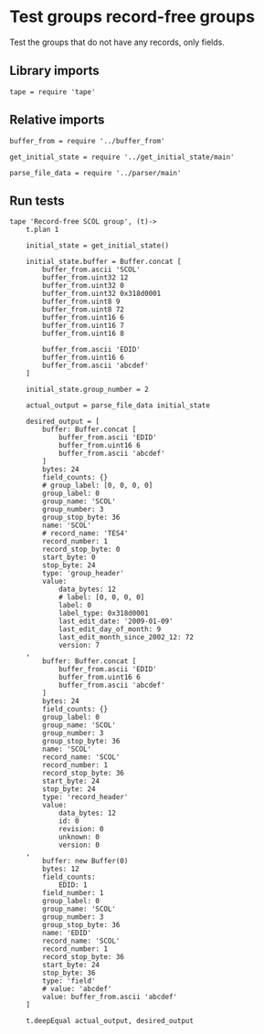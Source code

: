 # Test groups record-free groups

Test the groups that do not have any records, only fields.


## Library imports

	tape = require 'tape'


## Relative imports

	buffer_from = require '../buffer_from'

	get_initial_state = require '../get_initial_state/main'

	parse_file_data = require '../parser/main'


## Run tests

	tape 'Record-free SCOL group', (t)->
		t.plan 1

		initial_state = get_initial_state()

		initial_state.buffer = Buffer.concat [
			buffer_from.ascii 'SCOL'
			buffer_from.uint32 12
			buffer_from.uint32 0
			buffer_from.uint32 0x318d0001
			buffer_from.uint8 9
			buffer_from.uint8 72
			buffer_from.uint16 6
			buffer_from.uint16 7
			buffer_from.uint16 8

			buffer_from.ascii 'EDID'
			buffer_from.uint16 6
			buffer_from.ascii 'abcdef'
		]

		initial_state.group_number = 2

		actual_output = parse_file_data initial_state

		desired_output = [
			buffer: Buffer.concat [
				buffer_from.ascii 'EDID'
				buffer_from.uint16 6
				buffer_from.ascii 'abcdef'
			]
			bytes: 24
			field_counts: {}
			# group_label: [0, 0, 0, 0]
			group_label: 0
			group_name: 'SCOL'
			group_number: 3
			group_stop_byte: 36
			name: 'SCOL'
			# record_name: 'TES4'
			record_number: 1
			record_stop_byte: 0
			start_byte: 0
			stop_byte: 24
			type: 'group_header'
			value:
				data_bytes: 12
				# label: [0, 0, 0, 0]
				label: 0
				label_type: 0x318d0001
				last_edit_date: '2009-01-09'
				last_edit_day_of_month: 9
				last_edit_month_since_2002_12: 72
				version: 7
		,
			buffer: Buffer.concat [
				buffer_from.ascii 'EDID'
				buffer_from.uint16 6
				buffer_from.ascii 'abcdef'
			]
			bytes: 24
			field_counts: {}
			group_label: 0
			group_name: 'SCOL'
			group_number: 3
			group_stop_byte: 36
			name: 'SCOL'
			record_name: 'SCOL'
			record_number: 1
			record_stop_byte: 36
			start_byte: 24
			stop_byte: 24
			type: 'record_header'
			value:
				data_bytes: 12
				id: 0
				revision: 0
				unknown: 0
				version: 0
		,
			buffer: new Buffer(0)
			bytes: 12
			field_counts:
				EDID: 1
			field_number: 1
			group_label: 0
			group_name: 'SCOL'
			group_number: 3
			group_stop_byte: 36
			name: 'EDID'
			record_name: 'SCOL'
			record_number: 1
			record_stop_byte: 36
			start_byte: 24
			stop_byte: 36
			type: 'field'
			# value: 'abcdef'
			value: buffer_from.ascii 'abcdef'
		]

		t.deepEqual actual_output, desired_output

